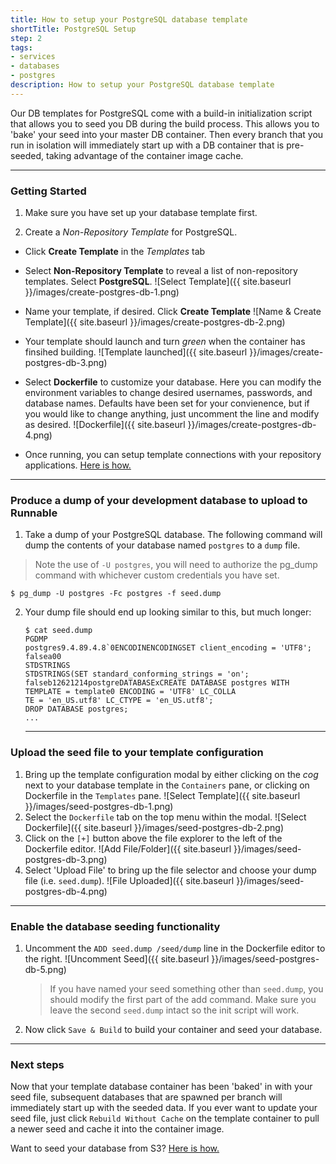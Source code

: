 ```yaml
---
title: How to setup your PostgreSQL database template
shortTitle: PostgreSQL Setup
step: 2
tags:
- services
- databases
- postgres
description: How to setup your PostgreSQL database template
---
```


Our DB templates for PostgreSQL come with a build-in initialization script that allows you
to seed you DB during the build process. This allows you to 'bake' your seed into your master DB
container. Then every branch that you run in isolation will immediately start up with a DB
container that is pre-seeded, taking advantage of the container image cache.

---

### Getting Started
1. Make sure you have set up your database template first.

2. Create a _Non-Repository Template_ for PostgreSQL.
  * Click __Create Template__ in the _Templates_ tab
  * Select __Non-Repository Template__ to reveal a list of non-repository templates. Select __PostgreSQL__.
    ![Select Template]({{ site.baseurl }}/images/create-postgres-db-1.png)  

  * Name your template, if desired. Click __Create Template__
    ![Name & Create Template]({{ site.baseurl }}/images/create-postgres-db-2.png)  

  * Your template should launch and turn *green* when the container has finsihed building.
    ![Template launched]({{ site.baseurl }}/images/create-postgres-db-3.png)  

  * Select __Dockerfile__ to customize your database. Here you can modify the environment variables to
  change desired usernames, passwords, and database names. Defaults have been set for your convienence,
  but if you would like to change anything, just uncomment the line and modify as desired.
    ![Dockerfile]({{ site.baseurl }}/images/create-postgres-db-4.png)  

  * Once running, you can setup template connections with your repository applications. [Here is how.](/connections/how_to_connect_your_containers.md)

  ---

### Produce a dump of your development database to upload to Runnable
1. Take a dump of your PostgreSQL database. The following command will dump the contents of your database named `postgres` to a `dump` file.
  > Note the use of `-U postgres`, you will need to authorize the pg_dump command with whichever custom credentials you have set.

  ```
  $ pg_dump -U postgres -Fc postgres -f seed.dump
  ```  

2. Your dump file should end up looking similar to this, but much longer:
    ```
    $ cat seed.dump
    PGDMP                                                                                                      
    postgres9.4.89.4.8`0ENCODINENCODINGSET client_encoding = 'UTF8';                                        
    falsea00                                                                                                   
    STDSTRINGS                                                                                                 
    STDSTRINGS(SET standard_conforming_strings = 'on';                                                         
    falseb12621214postgreDATABASExCREATE DATABASE postgres WITH TEMPLATE = template0 ENCODING = 'UTF8' LC_COLLA
    TE = 'en_US.utf8' LC_CTYPE = 'en_US.utf8';                                                                 
    DROP DATABASE postgres;
    ...
    ```

    ---

### Upload the seed file to your template configuration
1. Bring up the template configuration modal by either clicking on the _cog_ next to your database template in the `Containers` pane, or clicking on Dockerfile in the `Templates` pane.
  ![Select Template]({{ site.baseurl }}/images/seed-postgres-db-1.png)  
2. Select the `Dockerfile` tab on the top menu within the modal.
  ![Select Dockerfile]({{ site.baseurl }}/images/seed-postgres-db-2.png)  
3. Click on the `[+]` button above the file explorer to the left of the Dockerfile editor.
  ![Add File/Folder]({{ site.baseurl }}/images/seed-postgres-db-3.png)  
4. Select 'Upload File' to bring up the file selector and choose your dump file (i.e. `seed.dump`).
  ![File Uploaded]({{ site.baseurl }}/images/seed-postgres-db-4.png)  

  ---

### Enable the database seeding functionality
1. Uncomment the `ADD seed.dump /seed/dump` line in the Dockerfile editor to the right.
  ![Uncomment Seed]({{ site.baseurl }}/images/seed-postgres-db-5.png)  
    > If you have named your seed something other than `seed.dump`, you should modify the first part of the add command.
    Make sure you leave the second `seed.dump` intact so the init script will work.
2. Now click `Save & Build` to build your container and seed your database.

---

### Next steps
Now that your template database container has been 'baked' in with your seed file, subsequent databases that are spawned per branch will immediately start up with the seeded data. If you ever want to update your seed file, just click `Rebuild Without Cache` on the template container to pull a newer seed and cache it into the container image.

Want to seed your database from S3? [Here is how.](/docs/services/databases/how-to-seed-your-database-from-s3)
